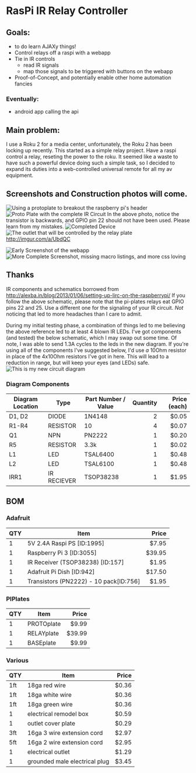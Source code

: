 # RasPi IR Relay Controller

## Goals:
* to do learn AJAXy things!
* Control relays off a raspi with a webapp
* Tie in IR controls
  * read IR signals
  * map those signals to be triggered with buttons on the webapp
* Proof-of-Concept, and potentially enable other home automation fancies

### Eventually:
* android app calling the api

## Main problem:
I use a Roku 2 for a media center, unfortunately, the Roku 2 has been locking up recently.
This started as a simple relay project. Have a raspi control a relay, reseting the power to the roku.
It seemed like a waste to have such a powerful device doing such a simple task, so I decided to
expand its duties into a web-controlled universal remote for all my av equipment.

## Screenshots and Construction photos will come.
![Using a protoplate to breakout the raspberry pi's header](http://i.imgur.com/o1Sqi7B.jpg)
![Proto Plate with the complete IR Circuit](http://i.imgur.com/sMnoEb9.jpg)
In the above photo, notice the transistor is backwards, and GPIO pin 22 should not have been used. Please learn from my mistakes.
![Completed Device](http://i.imgur.com/Pcskmng.jpg)
![The outlet that will be controlled by the relay plate](http://i.imgur.com/zjCbX7E.jpg)
http://imgur.com/a/UbdQC

![Early Screenshot of the webapp](http://i.imgur.com/DlooULl.png)
![More Complete Screenshot, missing macro listings, and more css loving](http://i.imgur.com/9XwNweZ.png)

## Thanks
IR components and schematics borrowed from http://alexba.in/blog/2013/01/06/setting-up-lirc-on-the-raspberrypi/
If you follow the above schematic, please note that the pi-plates relays eat GPIO pins 22 and 25. Use a different one for the signaling of your IR circuit. *Not* noticing that led to more headaches than I care to admit.

During my initial testing phase, a combination of things led to me believing the above reference led to at least 4 blown IR LEDs. I've got components (and tested) the below schematic, which I may swap out some time. Of note, I was able to send 1.3A cycles to the leds in the new diagram. If you're using all of the components I've suggested below, I'd use *a* 10Ohm resistor in place of the 4x10Ohm resistors I've got in here. This will lead to a reduction in range, but will keep your eyes (and LEDs) safe.
![This is my new circuit diagram](http://i.imgur.com/nNh1x7l.png)
### Diagram Components
| Diagram Location | Type | Part Number / Value | Quantity | Price (each) |
| ---------------- | ---- | ------------------- | --------:| ------------:|
| D1, D2 | DIODE | 1N4148 | 2 | $0.05 |
| R1-R4 | RESISTOR | 10 | 4 | $0.07 |
| Q1 | NPN | PN2222 | 1 | $0.20 |
| R5 | RESISTOR | 3.3k | 1 | $0.02 |
| L1 | LED | TSAL6400 | 1 | $0.48 |
| L2 | LED | TSAL6100 | 1 | $0.48 |
| IRR1 | IR RECIEVER | TSOP38238 | 1 | $1.95 |

## BOM
### Adafruit
| QTY | Item                                                  | Price  |
| --- | ----------------------------------------------------- | ------:|
| 1   | 5V 2.4A Raspi PS [ID:1995]                            |  $7.95 |
| 1   | Raspberry Pi 3 [ID:3055]                              | $39.95 |
| 1   | IR Receiver (TSOP38238) [ID:157]                      |  $1.95 |
| 1   | Adafruit Pi Dish [ID:942]                             | $17.50 |
| 1   | Transistors (PN2222) - 10 pack[ID:756]                |  $1.95 |

### PIPlates
| QTY | Item                                                  | Price  |
| --- | ----------------------------------------------------- | ------:|
| 1   | PROTOplate                                            |  $9.99 |
| 1   | RELAYplate                                            | $39.99 |
| 1   | BASEplate                                             |  $9.99 |

### Various
| QTY | Item | Price |
| --- | --- | ---:|
| 1ft | 18ga red wire | $0.36 |
| 1ft | 18ga white wire | $0.36 |
| 1ft | 18ga green wire | $0.36 |
| 1 | electrical remodel box | $0.59 |
| 1 | outlet cover plate | $0.29 |
| 3ft | 16ga 3 wire extension cord | $2.97 |
| 5ft | 16ga 2 wire extension cord | $2.95 |
| 1 | electrical outlet | $1.29 |
| 1 | grounded male electrical plug | $3.45 |
